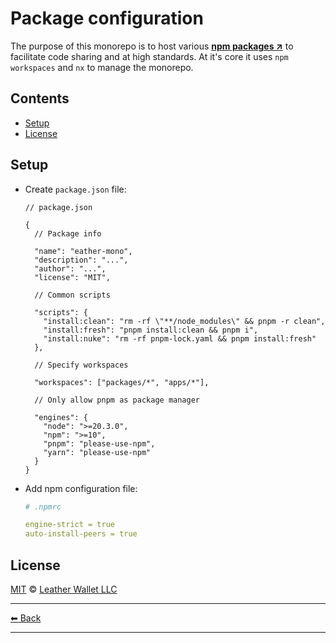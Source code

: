 # Package configuration

The purpose of this monorepo is to host various **[npm packages ↗](https://docs.npmjs.com/about-packages-and-modules)** to facilitate code sharing and at high standards. At it's core it uses `npm workspaces` and `nx` to manage the monorepo.

## Contents

- [Setup](#setup)
- [License](#license)

## Setup

- Create `package.json` file:

  ```jsonc
  // package.json

  {
    // Package info

    "name": "eather-mono",
    "description": "...",
    "author": "...",
    "license": "MIT",

    // Common scripts

    "scripts": {
      "install:clean": "rm -rf \"**/node_modules\" && pnpm -r clean",
      "install:fresh": "pnpm install:clean && pnpm i",
      "install:nuke": "rm -rf pnpm-lock.yaml && pnpm install:fresh"
    },

    // Specify workspaces

    "workspaces": ["packages/*", "apps/*"],

    // Only allow pnpm as package manager

    "engines": {
      "node": ">=20.3.0",
      "npm": ">=10",
      "pnpm": "please-use-npm",
      "yarn": "please-use-npm"
    }
  }
  ```

- Add npm configuration file:

  ```yaml
  # .npmrc

  engine-strict = true
  auto-install-peers = true
  ```

## License

[MIT](../../LICENSE) © [Leather Wallet LLC](https://github.com/leather-wallet/mono)

---

[⬅ Back](../../README.md)

---
